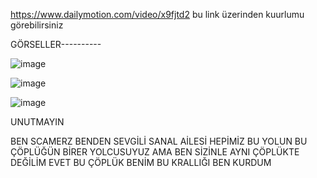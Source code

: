https://www.dailymotion.com/video/x9fjtd2
bu link üzerinden kuurlumu görebilirsiniz 


GÖRSELLER----------

![image](https://github.com/user-attachments/assets/110a871a-b172-4047-8481-ab721296ded9)

![image](https://github.com/user-attachments/assets/21aa271c-9a67-4704-a0bf-03125384ad9c)


![image](https://github.com/user-attachments/assets/7b3c3a50-ac69-4e26-aeaf-1dc36f42df99)


UNUTMAYIN 

BEN SCAMERZ BENDEN  SEVGİLİ SANAL AİLESİ HEPİMİZ BU YOLUN BU ÇÖPLÜĞÜN BİRER YOLCUSUYUZ AMA BEN SİZİNLE AYNI ÇÖPLÜKTE DEĞİLİM EVET BU ÇÖPLÜK BENİM BU KRALLIĞI BEN KURDUM 
